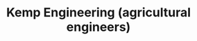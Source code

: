 ---
title: "Kemp Engineering (agricultural engineers)"
url: /dounby/kemp-engineering-agricultural-engineers/
shop: agrarian
---